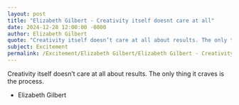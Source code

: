 ```yaml
---
layout: post
title: "Elizabeth Gilbert - Creativity itself doesnt care at all"
date: 2024-12-28 12:00:00 -0000
author: Elizabeth Gilbert
quote: "Creativity itself doesn’t care at all about results. The only thing it craves is the process."
subject: Excitement
permalink: /Excitement/Elizabeth Gilbert/Elizabeth Gilbert - Creativity itself doesnt care at all
---
```


Creativity itself doesn’t care at all about results. The only thing it craves is the process.

- Elizabeth Gilbert
